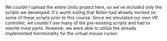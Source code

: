 We couldn't upload the entire Unity project here, so we've included only the scripts we developed. It's worth noting that Robin had already worked on some of these scripts prior to this course. Since we simulated our own VR controller, we couldn't use many of the pre-existing scripts and had to rewrite most parts. However, we were able to utilize the already implemented functionality for the virtual mouse cursor.